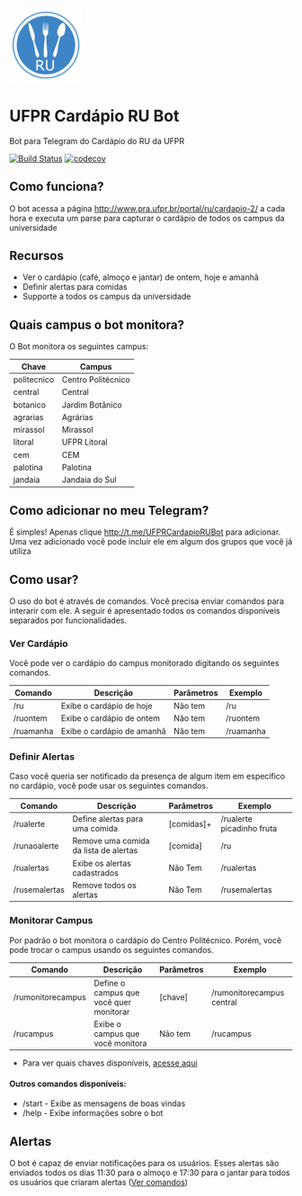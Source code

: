 
<img src="https://raw.githubusercontent.com/thiagodnf/cardapio-ru-bot/master/src/main/resources/images/logo.png" width="130px"/>


# UFPR Cardápio RU Bot

Bot para Telegram do Cardápio do RU da UFPR

[![Build Status](https://travis-ci.org/thiagodnf/cardapio-ru-bot.svg?branch=master)](https://travis-ci.org/thiagodnf/cardapio-ru-bot)
[![codecov](https://codecov.io/gh/thiagodnf/ufpr-cardapio-ru-bot/branch/master/graph/badge.svg)](https://codecov.io/gh/thiagodnf/ufpr-cardapio-ru-bot)

## Como funciona?

O bot acessa a página http://www.pra.ufpr.br/portal/ru/cardapio-2/ a cada hora e executa um parse para capturar o cardápio de todos os campus da universidade

## Recursos

- Ver o cardápio (café, almoço e jantar) de ontem, hoje e amanhã
- Definir alertas para comidas
- Supporte a todos os campus da universidade

## Quais campus o bot monitora?

O Bot monitora os seguintes campus:

| Chave               |     Campus          |
|---------------------|---------------------|
| politecnico  | Centro Politécnico  |
| central             | Central             |
| botanico            | Jardim Botânico     |
| agrarias            | Agrárias            |
| mirassol            | Mirassol            |
| litoral             | UFPR Litoral        |
| cem                 | CEM                 |
| palotina            | Palotina            |
| jandaia      | Jandaia do Sul      |

## Como adicionar no meu Telegram?

É simples! Apenas clique http://t.me/UFPRCardapioRUBot para adicionar. Uma vez adicionado você pode incluir ele em algum dos grupos que você já utiliza

## Como usar?

O uso do bot é através de comandos. Você precisa enviar comandos para interarir com ele. A seguir é apresentado todos os comandos disponíveis separados por funcionalidades.

### Ver Cardápio

Você pode ver o cardápio do campus monitorado digitando os seguintes comandos.

| Comando   | Descrição                   | Parâmetros  | Exemplo    |
|-----------|-----------------------------|-------------|------------|
|/ru        | Exibe o cardápio de hoje    | Não tem     | /ru        |
|/ruontem   | Exibe o cardápio de ontem   | Não tem     | /ruontem   |
|/ruamanha  | Exibe o cardápio de amanhã  | Não tem     | /ruamanha  |

### Definir Alertas

Caso você queria ser notificado da presença de algum item em específico no cardápio, você pode usar os seguintes comandos.

| Comando       | Descrição                             | Parâmetros  | Exemplo                   |
|---------------|---------------------------------------|-------------|---------------------------|
|/rualerte      | Define alertas para uma comida        | [comidas]+  | /rualerte picadinho fruta |
|/runaoalerte   | Remove uma comida da lista de alertas | [comida]    | /ru                       |
|/rualertas     | Exibe os alertas cadastrados          | Não Tem     | /rualertas                |
|/rusemalertas  | Remove todos os alertas               | Não Tem     | /rusemalertas             |

### Monitorar Campus

Por padrão o bot monitora o cardápio do Centro Politécnico. Porém, você pode trocar o campus usando os seguintes comandos.

| Comando           | Descrição                               | Parâmetros  | Exemplo                   |
|-------------------|-----------------------------------------|-------------|---------------------------|
|/rumonitorecampus  | Define o campus que você quer monitorar | [chave]     | /rumonitorecampus central |
|/rucampus          | Exibe o campus que você monitora        | Não tem     | /rucampus                 |

* Para ver quais chaves disponíveis, [acesse aqui](#quais-campus-o-bot-monitora)

#### Outros comandos disponíveis:

- /start - Exibe as mensagens de boas vindas
- /help - Exibe informações sobre o bot

## Alertas

O bot é capaz de enviar notificações para os usuários. Esses alertas são enviados todos os dias 11:30 para o almoço e 17:30 para o jantar para todos os usuários que criaram alertas ([Ver comandos](#definir-alertas))
